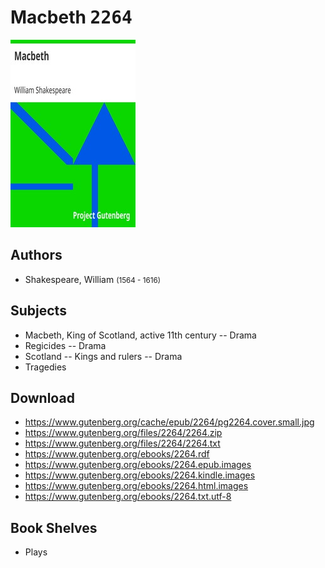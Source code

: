 # Macbeth <kbd>2264</kbd>

![](./cover.medium.jpg "")

## Authors


 - Shakespeare, William <small>(1564 - 1616)</small>

## Subjects


 - Macbeth, King of Scotland, active 11th century -- Drama
 - Regicides -- Drama
 - Scotland -- Kings and rulers -- Drama
 - Tragedies

## Download


 - https://www.gutenberg.org/cache/epub/2264/pg2264.cover.small.jpg
 - https://www.gutenberg.org/files/2264/2264.zip
 - https://www.gutenberg.org/files/2264/2264.txt
 - https://www.gutenberg.org/ebooks/2264.rdf
 - https://www.gutenberg.org/ebooks/2264.epub.images
 - https://www.gutenberg.org/ebooks/2264.kindle.images
 - https://www.gutenberg.org/ebooks/2264.html.images
 - https://www.gutenberg.org/ebooks/2264.txt.utf-8

## Book Shelves


 - Plays
